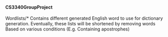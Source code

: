 #### CS3340GroupProject

Wordlists/* Contains different generated English word to use for dictionary generation. Eventually, these lists will be shortened by removing words
            Based on various conditions (E.g. Containing apostrophes)

